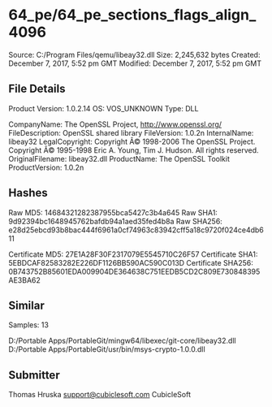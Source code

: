 64_pe/64_pe_sections_flags_align_4096
=====================================

Source:  C:/Program Files/qemu/libeay32.dll
Size:  2,245,632 bytes
Created:  December 7, 2017, 5:52 pm GMT
Modified:  December 7, 2017, 5:52 pm GMT

File Details
------------

Product Version:  1.0.2.14
OS:  VOS_UNKNOWN
Type:  DLL

CompanyName:  The OpenSSL Project, http://www.openssl.org/
FileDescription:  OpenSSL shared library
FileVersion:  1.0.2n
InternalName:  libeay32
LegalCopyright:  Copyright Â© 1998-2006 The OpenSSL Project. Copyright Â© 1995-1998 Eric A. Young, Tim J. Hudson. All rights reserved.
OriginalFilename:  libeay32.dll
ProductName:  The OpenSSL Toolkit
ProductVersion:  1.0.2n

Hashes
------

Raw MD5:  14684321282387955bca5427c3b4a645
Raw SHA1:  9d92394bc1648945762bafdb94a1aed35fed4b8a
Raw SHA256:  e28d25ebcd93b8bac444f6961a0cf74963c83942cff5a18c9720f024ce4db611

Certificate MD5:  27E1A28F30F2317079E5545710C26F57
Certificate SHA1:  5EBDCAF82583282E226DF1126BB590AC590C013D
Certificate SHA256:  0B743752B85601EDA009904DE364638C751EEDB5CD2C809E730848395AE3BA62

Similar
-------

Samples:  13

D:/Portable Apps/PortableGit/mingw64/libexec/git-core/libeay32.dll
D:/Portable Apps/PortableGit/usr/bin/msys-crypto-1.0.0.dll

Submitter
---------

Thomas Hruska
support@cubiclesoft.com
CubicleSoft
